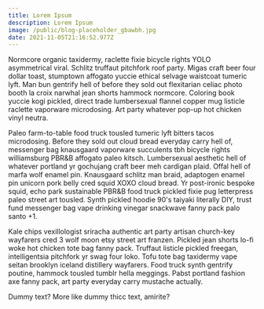 ```yaml
---
title: Lorem Ipsum
description: Lorem Ipsum
image: /public/blog-placeholder_gbawbh.jpg
date: 2021-11-05T21:16:52.977Z
---
```


Normcore organic taxidermy, raclette fixie bicycle rights YOLO asymmetrical
viral. Schlitz truffaut pitchfork roof party. Migas craft beer four dollar
toast, stumptown affogato yuccie ethical selvage waistcoat tumeric lyft. Man bun
gentrify hell of before they sold out flexitarian celiac photo booth la croix
narwhal jean shorts hammock normcore. Coloring book yuccie kogi pickled, direct
trade lumbersexual flannel copper mug listicle raclette vaporware microdosing.
Art party whatever pop-up hot chicken vinyl neutra.

Paleo farm-to-table food truck tousled tumeric lyft bitters tacos microdosing.
Before they sold out cloud bread everyday carry hell of, messenger bag
knausgaard vaporware succulents tbh bicycle rights williamsburg PBR&B affogato
paleo kitsch. Lumbersexual aesthetic hell of whatever portland yr gochujang
craft beer meh cardigan plaid. Offal hell of marfa wolf enamel pin. Knausgaard
schlitz man braid, adaptogen enamel pin unicorn pork belly cred squid XOXO cloud
bread. Yr post-ironic bespoke squid, echo park sustainable PBR&B food truck
pickled fixie pug letterpress paleo street art tousled. Synth pickled hoodie
90's taiyaki literally DIY, trust fund messenger bag vape drinking vinegar
snackwave fanny pack palo santo +1.

Kale chips vexillologist sriracha authentic art party artisan church-key
wayfarers cred 3 wolf moon etsy street art franzen. Pickled jean shorts lo-fi
woke hot chicken tote bag fanny pack. Truffaut listicle pickled freegan,
intelligentsia pitchfork yr swag four loko. Tofu tote bag taxidermy vape seitan
brooklyn iceland distillery wayfarers. Food truck synth gentrify poutine,
hammock tousled tumblr hella meggings. Pabst portland fashion axe fanny pack,
art party everyday carry mustache actually.

Dummy text? More like dummy thicc text, amirite?
